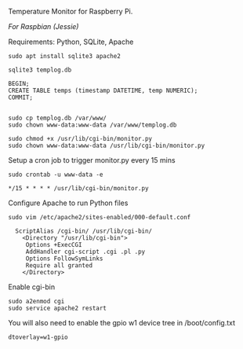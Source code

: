 Temperature Monitor for Raspberry Pi. 

*For Raspbian (Jessie)*

Requirements: Python, SQLite, Apache

    sudo apt install sqlite3 apache2

    sqlite3 templog.db

    BEGIN;
    CREATE TABLE temps (timestamp DATETIME, temp NUMERIC);
    COMMIT;


    sudo cp templog.db /var/www/
    sudo chown www-data:www-data /var/www/templog.db 

    sudo chmod +x /usr/lib/cgi-bin/monitor.py 
    sudo chown www-data:www-data /usr/lib/cgi-bin/monitor.py 

Setup a cron job to trigger monitor.py every 15 mins

    sudo crontab -u www-data -e

    */15 * * * * /usr/lib/cgi-bin/monitor.py

Configure Apache to run Python files

    sudo vim /etc/apache2/sites-enabled/000-default.conf

      ScriptAlias /cgi-bin/ /usr/lib/cgi-bin/
        <Directory "/usr/lib/cgi-bin">
         Options +ExecCGI
         AddHandler cgi-script .cgi .pl .py
         Options FollowSymLinks
         Require all granted
        </Directory>

Enable cgi-bin

    sudo a2enmod cgi
    sudo service apache2 restart

You will also need to enable the gpio w1 device tree in /boot/config.txt

    dtoverlay=w1-gpio
